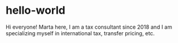 # hello-world
Hi everyone!
Marta here, I am a tax consultant since 2018 and I am specializing myself in international tax, transfer pricing, etc.
